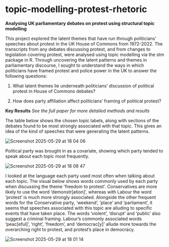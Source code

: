 # topic-modelling-protest-rhetoric

**Analysing UK parliamentary debates on protest using structural topic modelling**

This project explored the latent themes that have run through politicians’ speeches about protest in the UK House of Commons from 1972-2022. The transcripts from any debates discussing protest, and from changes to legislation covering protest, were analysed using topic modelling via the stm package in R. Through uncovering the latent patterns and themes in parliamentary discourse, I sought to understand the ways in which politicians have framed protest and police power in the UK to answer the following questions:

1. What latent themes lie underneath politicians’ discussion of political protest in House of Commons debates?

2. How does party affiliation affect politicians’ framing of political protest?

**Key Results**
*See the full paper for more detailed methods and results*

The table below shows the chosen topic labels, along with sections of the debates found to be most strongly associated with that topic. This gives an idea of the kind of speeches that were generating the latent patterns.

![Screenshot 2025-05-29 at 18 04 06](https://github.com/user-attachments/assets/d3fc1eee-13f9-451e-abc3-fdfa78098e50)

Political party was brought in as a covariate, showing which party tended to speak about each topic most frequently. 

![Screenshot 2025-05-29 at 18 08 47](https://github.com/user-attachments/assets/d0cdd341-7b1d-4939-bfa5-f6d7961b6283)

I looked at the language each party used most often when talking about each topic. The visual below shows words commonly used by each party when discussing the theme 'freedom to protest'. Conservatives are more likely to use the word ‘demonstr[ation]’, whereas with Labour the word ‘protest’ is much more strongly associated. Alongside the other frequent words for the Conservative party, ‘weekend’, ‘place’ and ‘parliament’, it seems that speeches associated with this topic are alluding to specific events that have taken place. The words ‘violent’, ‘disrupt’ and ‘public’ also suggest a criminal framing. Labour’s commonly associated words ‘peac[eful]’, ‘right’, ‘freedom’, and ‘democrac[y]’ allude more towards the overarching right to protest, and protest’s place in democracy.

![Screenshot 2025-05-29 at 18 01 14](https://github.com/user-attachments/assets/cee620f9-664e-4da1-9ad8-6579aee4483b)

